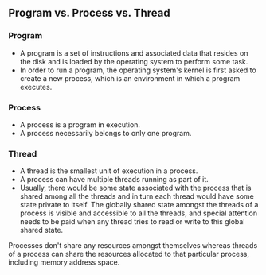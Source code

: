 ## Program vs. Process vs. Thread

### Program
- A program is a set of instructions and associated data that resides on the disk and is loaded by the operating system to perform some task.
- In order to run a program, the operating system's kernel is first asked to create a new process, which is an environment in which a program executes.

### Process
- A process is a program in execution.
- A process necessarily belongs to only one program.

### Thread
- A thread is the smallest unit of execution in a process.
- A process can have multiple threads running as part of it.
- Usually, there would be some state associated with the process that is shared among all the threads and in turn each thread would have some state private to itself. The globally shared state amongst the threads of a process is visible and accessible to all the threads, and special attention needs to be paid when any thread tries to read or write to this global shared state.

Processes don't share any resources amongst themselves whereas threads of a process can share the resources allocated to that particular process, including memory address space.
